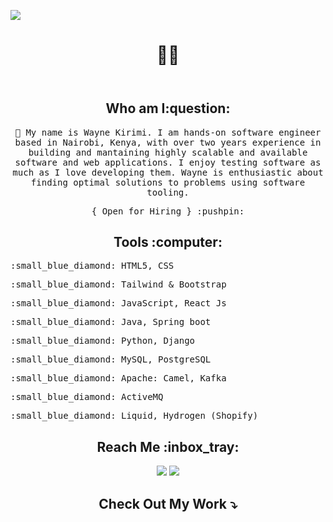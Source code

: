<!---
waynemorphic/waynemorphic is a ✨ special ✨ repository because its `README.md` (this file) appears on your GitHub profile.
You can click the Preview link to take a look at your changes.
--->
![](https://komarev.com/ghpvc/?username=waynemorphic)

<header>
  <h1 align="center">
    👋👋 
  </h1>
</header>

<section>
  <h2 align="center">Who am I:question:</h2>
  <p align="center">
    <samp>
     🏫 My name is Wayne Kirimi. I am hands-on software engineer based in Nairobi, Kenya, with over two years experience      in building and mantaining highly scalable and available software and web applications. I enjoy testing software as      much as I love developing them. Wayne is enthusiastic about finding optimal solutions to problems using software        tooling.
    </samp>
  </p>
  <p align="center">
    <samp>
      { Open for Hiring } :pushpin:
    </samp>
  </p>
</section>

<section>
  <h2 align="center">Tools :computer:</h2>
  <samp>
     <p>:small_blue_diamond: HTML5, CSS</p>
     <p>:small_blue_diamond: Tailwind & Bootstrap </p>
     <p>:small_blue_diamond: JavaScript, React Js </p>
     <p>:small_blue_diamond: Java, Spring boot</p>
     <p>:small_blue_diamond: Python, Django</p>
     <p>:small_blue_diamond: MySQL, PostgreSQL</p>
     <p>:small_blue_diamond: Apache: Camel, Kafka</p>
     <p>:small_blue_diamond: ActiveMQ</p>
     <p>:small_blue_diamond: Liquid, Hydrogen (Shopify)</p>
  </samp>
</section>

<section>
  <h1 align = "center">Reach Me :inbox_tray:</h1>
  <p align = "center">
    <a target="_blank"href="https://www.linkedin.com/in/wayne-kirimi-163438146/"><img src="https://img.shields.io/badge/linkedin-%230077B5.svg?&style=for-the-badge&logo=linkedin&logoColor=white" /></a>
    <a href="mailto:kirimiwayne@gmail.com?subject=Hello%20Wayne,%20From%20Github"><img src="https://img.shields.io/badge/Gmail-D14836?style=for-the-badge&logo=gmail&logoColor=white"/></a>
  </p>
</section>

<h2 align="center">Check Out My Work ⤵️ </h2>

